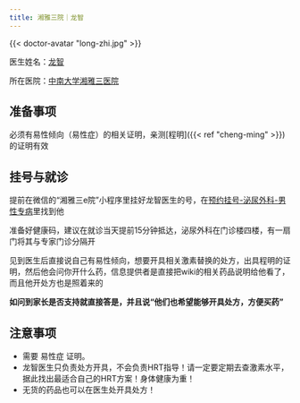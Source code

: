```yaml
---
title: 湘雅三院｜龙智
---
```


{{< doctor-avatar "long-zhi.jpg" >}}

医生姓名：[龙智](https://www.xy3yy.com/zjfc/mnwk2019/15765.html)

所在医院：[中南大学湘雅三医院](https://www.xy3yy.com/)

## 准备事项

必须有易性倾向（易性症）的相关证明，亲测[程明]({{< ref "cheng-ming" >}})的证明有效

## 挂号与就诊

提前在微信的“湘雅三e院”小程序里挂好龙智医生的号，在<u>预约挂号-泌尿外科-男性专病</u>里找到他

准备好健康码，建议在就诊当天提前15分钟抵达，泌尿外科在门诊楼四楼，有一扇门将其与专家门诊分隔开

见到医生后直接说自己有易性倾向，想要开具相关激素替换的处方，出具程明的证明，然后他会问你开什么药，信息提供者是直接把wiki的相关药品说明给他看了，而且他开处方也是照着来的

**如问到家长是否支持就直接答是，并且说“他们也希望能够开具处方，方便买药”**

## 注意事项

- 需要 易性症 证明。
- 龙智医生只负责处方开具，不会负责HRT指导！请一定要定期去查激素水平，据此找出最适合自己的HRT方案！身体健康为重！
- 无货的药品也可以在医生处开具处方！
